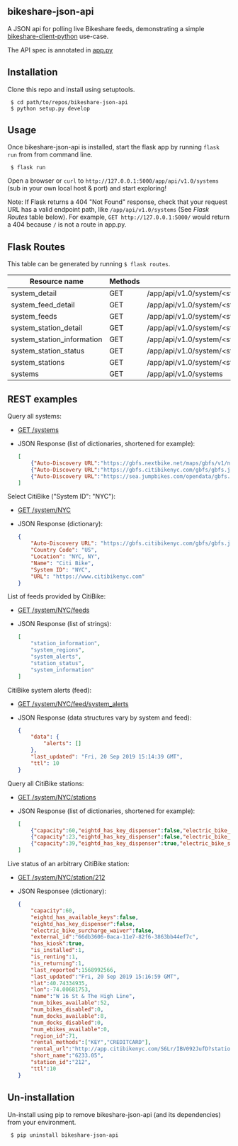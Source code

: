 bikeshare-json-api
------------------

A JSON api for polling live Bikeshare feeds, demonstrating a simple [bikeshare-client-python](https://github.com/jakehadar/bikeshare-client-python) use-case.

The API spec is annotated in [app.py](https://github.com/jakehadar/bikeshare-json-api/blob/master/app.py)

Installation
------------

Clone this repo and install using setuptools.

``` {.sourceCode .bash}
 $ cd path/to/repos/bikeshare-json-api
 $ python setup.py develop
```

Usage
-----
Once bikeshare-json-api is installed, start the flask app by running `flask run` from from command line. 

``` {.sourceCode .bash}
 $ flask run
```

Open a browser or `curl` to `http://127.0.0.1:5000/app/api/v1.0/systems` (sub in your own local host & port) and start exploring!

Note: If Flask returns a 404 "Not Found" response, check that your request URL has a valid endpoint path, like `/app/api/v1.0/systems` (See _Flask Routes_ table below). For example, `GET http://127.0.0.1:5000/` would return a 404 because `/` is not a route in app.py.

Flask Routes
------------

This table can be generated by running `$ flask routes`.

Resource name              |Methods |Endpoint path
---------------------------|--------|-------------------------------------------------------------------------------
system_detail              |GET     |/app/api/v1.0/system/\<string:system_id\>
system_feed_detail         |GET     |/app/api/v1.0/system/\<string:system_id\>/feed/\<feed_name\>
system_feeds               |GET     |/app/api/v1.0/system/\<string:system_id\>/feeds
system_station_detail      |GET     |/app/api/v1.0/system/\<string:system_id\>/station/\<string:station_id\>
system_station_information |GET     |/app/api/v1.0/system/\<string:system_id\>/station/\<string:station_id\>/status
system_station_status      |GET     |/app/api/v1.0/system/\<string:system_id\>/station/\<string:station_id\>/information
system_stations            |GET     |/app/api/v1.0/system/\<string:system_id\>/stations
systems                    |GET     |/app/api/v1.0/systems

REST examples
-------------

Query all systems:

* [GET /systems](https://bikeshare.pythonanywhere.com/app/api/v1.0/systems)

* JSON Response (list of dictionaries, shortened for example): 
  ```json
  [
      {"Auto-Discovery URL":"https://gbfs.nextbike.net/maps/gbfs/v1/nextbike_bn/gbfs.json","Country Code":"DE","Location":"Berlin, DE","Name":"Deezer nextbike","System ID":"nextbike_bn","URL":"https://www.deezernextbike.de/xx/berlin/"},
      {"Auto-Discovery URL":"https://gbfs.citibikenyc.com/gbfs/gbfs.json","Country Code":"US","Location":"NYC, NY","Name":"Citi Bike","System ID":"NYC","URL":"https://www.citibikenyc.com"}, 
      {"Auto-Discovery URL":"https://sea.jumpbikes.com/opendata/gbfs.json","Country Code":"US","Location":"Seattle, WA","Name":"JUMP Seattle","System ID":"jump_seattle","URL":"https://jump.com"}
  ]
  ```

Select CitiBike ("System ID": "NYC"):

* [GET /system/NYC](https://bikeshare.pythonanywhere.com/app/api/v1.0/system/NYC)

* JSON Response (dictionary): 
  ```json
  {
      "Auto-Discovery URL": "https://gbfs.citibikenyc.com/gbfs/gbfs.json",
      "Country Code": "US",
      "Location": "NYC, NY",
      "Name": "Citi Bike",
      "System ID": "NYC",
      "URL": "https://www.citibikenyc.com"
  }
  ```

List of feeds provided by CitiBike:

* [GET /system/NYC/feeds](https://bikeshare.pythonanywhere.com/app/api/v1.0/system/NYC/feeds)

* JSON Response (list of strings): 
  ```json
  [
      "station_information",
      "system_regions",
      "system_alerts",
      "station_status",
      "system_information"
  ]
  ```

CitiBike system alerts (feed):

* [GET /system/NYC/feed/system_alerts](https://bikeshare.pythonanywhere.com/app/api/v1.0/system/NYC/feed/system_alerts)

* JSON Response (data structures vary by system and feed): 
  ```json
  {
      "data": {
          "alerts": []
      },
      "last_updated": "Fri, 20 Sep 2019 15:14:39 GMT",
      "ttl": 10
  }
  ```

Query all CitiBike stations:

* [GET /system/NYC/stations](https://bikeshare.pythonanywhere.com/app/api/v1.0/system/NYC/stations)

* JSON Response (list of dictionaries, shortened for example): 
  ```json
  [
      {"capacity":60,"eightd_has_key_dispenser":false,"electric_bike_surcharge_waiver":false,"external_id":"66db3606-0aca-11e7-82f6-3863bb44ef7c","has_kiosk":true,"lat":40.74334935,"lon":-74.00681753,"name":"W 16 St & The High Line","region_id":71,"rental_methods":["KEY","CREDITCARD"],"rental_url":"http://app.citibikenyc.com/S6Lr/IBV092JufD?station_id=212","short_name":"6233.05","station_id":"212"},
      {"capacity":23,"eightd_has_key_dispenser":false,"electric_bike_surcharge_waiver":false,"external_id":"66db3687-0aca-11e7-82f6-3863bb44ef7c","has_kiosk":true,"lat":40.70037867,"lon":-73.99548059,"name":"Columbia Heights & Cranberry St","region_id":71,"rental_methods":["KEY","CREDITCARD"],"rental_url":"http://app.citibikenyc.com/S6Lr/IBV092JufD?station_id=216","short_name":"4829.01","station_id":"216"},
      {"capacity":39,"eightd_has_key_dispenser":true,"electric_bike_surcharge_waiver":false,"external_id":"66db3708-0aca-11e7-82f6-3863bb44ef7c","has_kiosk":true,"lat":40.70277159,"lon":-73.99383605,"name":"Old Fulton St","region_id":71,"rental_methods":["KEY","CREDITCARD"],"rental_url":"http://app.citibikenyc.com/S6Lr/IBV092JufD?station_id=217","short_name":"4903.08","station_id":"217"}
  ]
  ```

Live status of an arbitrary CitiBike station:

* [GET /system/NYC/station/212](https://bikeshare.pythonanywhere.com/app/api/v1.0/system/NYC/station/212)

* JSON Responsee (dictionary): 
  ```json
  {
      "capacity":60,
      "eightd_has_available_keys":false,
      "eightd_has_key_dispenser":false,
      "electric_bike_surcharge_waiver":false,
      "external_id":"66db3606-0aca-11e7-82f6-3863bb44ef7c",
      "has_kiosk":true,
      "is_installed":1,
      "is_renting":1,
      "is_returning":1,
      "last_reported":1568992566,
      "last_updated":"Fri, 20 Sep 2019 15:16:59 GMT",
      "lat":40.74334935,
      "lon":-74.00681753,
      "name":"W 16 St & The High Line",
      "num_bikes_available":52,
      "num_bikes_disabled":0,
      "num_docks_available":8,
      "num_docks_disabled":0,
      "num_ebikes_available":0,
      "region_id":71,
      "rental_methods":["KEY","CREDITCARD"],
      "rental_url":"http://app.citibikenyc.com/S6Lr/IBV092JufD?station_id=212",
      "short_name":"6233.05",
      "station_id":"212",
      "ttl":10
  }
  ```

Un-installation
---------------
Un-install using pip to remove bikeshare-json-api (and its dependencies) from your environment.

``` {.sourceCode .bash}
 $ pip uninstall bikeshare-json-api
```
